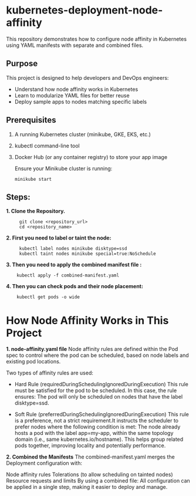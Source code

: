# kubernetes-deployment-node-affinity

This repository demonstrates how to configure node affinity in Kubernetes using YAML manifests with separate and combined files.


## Purpose
This project is designed to help developers and DevOps engineers:
- Understand how node affinity works in Kubernetes
- Learn to modularize YAML files for better reuse
- Deploy sample apps to nodes matching specific labels

## Prerequisites

1. A running Kubernetes cluster (minikube, GKE, EKS, etc.)
2. kubectl command-line tool
3. Docker Hub (or any container registry) to store your app image
   
   Ensure your Minikube cluster is running:
    
       minikube start


## Steps:

**1. Clone the Repository.**
         
         git clone <repository_url>
         cd <repository_name>

**2. First you need to label or taint the node:**
        
         kubectl label nodes minikube disktype=ssd        
         kubectl taint nodes minikube special=true:NoSchedule

**3. Then you need to apply the combined manifest file :**
       
        kubectl apply -f combined-manifest.yaml

**4. Then you can check pods and their node placement:**
    
        kubectl get pods -o wide

# How Node Affinity Works in This Project 

**1. node-affinity.yaml file**
Node affinity rules are defined within the Pod spec to control where the pod can be scheduled, based on node labels and existing pod locations.

Two types of affinity rules are used:

- Hard Rule (requiredDuringSchedulingIgnoredDuringExecution)
    This rule must be satisfied for the pod to be scheduled. In this case, the rule ensures:
    The pod will only be scheduled on nodes that have the label disktype=ssd.

- Soft Rule (preferredDuringSchedulingIgnoredDuringExecution)
   This rule is a preference, not a strict requirement.It instructs the scheduler to prefer nodes where the following condition is met:
    The node already hosts a pod with the label app=my-app, within the same topology domain (i.e., same kubernetes.io/hostname).
    This helps group related pods together, improving locality and potentially performance.

**2. Combined the Manifests**
The combined-manifest.yaml merges the Deployment configuration with:

Node affinity rules
Tolerations (to allow scheduling on tainted nodes)
Resource requests and limits
By using a combined file:
   All configuration can be applied in a single step, making it easier to deploy and manage.

